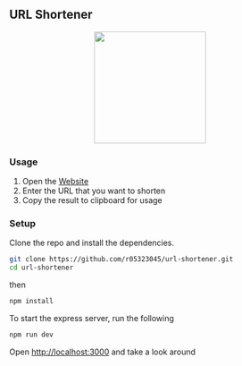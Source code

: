 
## URL Shortener
<div align="center">
  <img style="width: 200px" src="https://i.imgur.com/pKydMPp.png">
</div>

### Usage
1. Open the [Website](https://shorten-the-url.herokuapp.com/)
2. Enter the URL that you want to shorten
3. Copy the result to clipboard for usage
### Setup

Clone the repo and install the dependencies.

```bash
git clone https://github.com/r05323045/url-shortener.git
cd url-shortener
```
then
```bash
npm install
```

To start the express server, run the following

```bash
npm run dev
```

Open [http://localhost:3000](http://localhost:3000) and take a look around